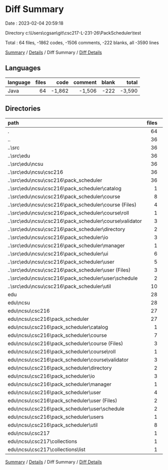 # Diff Summary

Date : 2023-02-04 20:59:18

Directory c:\\Users\\cgsan\\git\\csc217-L-231-26\\PackScheduler\\test

Total : 64 files,  -1862 codes, -1506 comments, -222 blanks, all -3590 lines

[Summary](results.md) / [Details](details.md) / Diff Summary / [Diff Details](diff-details.md)

## Languages
| language | files | code | comment | blank | total |
| :--- | ---: | ---: | ---: | ---: | ---: |
| Java | 64 | -1,862 | -1,506 | -222 | -3,590 |

## Directories
| path | files | code | comment | blank | total |
| :--- | ---: | ---: | ---: | ---: | ---: |
| . | 64 | -1,862 | -1,506 | -222 | -3,590 |
| .. | 36 | -4,801 | -2,468 | -831 | -8,100 |
| ..\\src | 36 | -4,801 | -2,468 | -831 | -8,100 |
| ..\\src\\edu | 36 | -4,801 | -2,468 | -831 | -8,100 |
| ..\\src\\edu\\ncsu | 36 | -4,801 | -2,468 | -831 | -8,100 |
| ..\\src\\edu\\ncsu\\csc216 | 36 | -4,801 | -2,468 | -831 | -8,100 |
| ..\\src\\edu\\ncsu\\csc216\\pack_scheduler | 36 | -4,801 | -2,468 | -831 | -8,100 |
| ..\\src\\edu\\ncsu\\csc216\\pack_scheduler\\catalog | 1 | -72 | -60 | -25 | -157 |
| ..\\src\\edu\\ncsu\\csc216\\pack_scheduler\\course | 8 | -792 | -518 | -147 | -1,457 |
| ..\\src\\edu\\ncsu\\csc216\\pack_scheduler\\course (Files) | 4 | -414 | -251 | -79 | -744 |
| ..\\src\\edu\\ncsu\\csc216\\pack_scheduler\\course\\roll | 1 | -118 | -73 | -14 | -205 |
| ..\\src\\edu\\ncsu\\csc216\\pack_scheduler\\course\\validator | 3 | -260 | -194 | -54 | -508 |
| ..\\src\\edu\\ncsu\\csc216\\pack_scheduler\\directory | 2 | -187 | -131 | -40 | -358 |
| ..\\src\\edu\\ncsu\\csc216\\pack_scheduler\\io | 3 | -205 | -87 | -45 | -337 |
| ..\\src\\edu\\ncsu\\csc216\\pack_scheduler\\manager | 1 | -193 | -110 | -33 | -336 |
| ..\\src\\edu\\ncsu\\csc216\\pack_scheduler\\ui | 6 | -2,022 | -638 | -305 | -2,965 |
| ..\\src\\edu\\ncsu\\csc216\\pack_scheduler\\user | 5 | -569 | -325 | -90 | -984 |
| ..\\src\\edu\\ncsu\\csc216\\pack_scheduler\\user (Files) | 3 | -433 | -233 | -68 | -734 |
| ..\\src\\edu\\ncsu\\csc216\\pack_scheduler\\user\\schedule | 2 | -136 | -92 | -22 | -250 |
| ..\\src\\edu\\ncsu\\csc216\\pack_scheduler\\util | 10 | -761 | -599 | -146 | -1,506 |
| edu | 28 | 2,939 | 962 | 609 | 4,510 |
| edu\\ncsu | 28 | 2,939 | 962 | 609 | 4,510 |
| edu\\ncsu\\csc216 | 27 | 2,774 | 888 | 547 | 4,209 |
| edu\\ncsu\\csc216\\pack_scheduler | 27 | 2,774 | 888 | 547 | 4,209 |
| edu\\ncsu\\csc216\\pack_scheduler\\catalog | 1 | 79 | 40 | 20 | 139 |
| edu\\ncsu\\csc216\\pack_scheduler\\course | 7 | 773 | 238 | 164 | 1,175 |
| edu\\ncsu\\csc216\\pack_scheduler\\course (Files) | 3 | 396 | 138 | 78 | 612 |
| edu\\ncsu\\csc216\\pack_scheduler\\course\\roll | 1 | 86 | 22 | 11 | 119 |
| edu\\ncsu\\csc216\\pack_scheduler\\course\\validator | 3 | 291 | 78 | 75 | 444 |
| edu\\ncsu\\csc216\\pack_scheduler\\directory | 2 | 215 | 93 | 48 | 356 |
| edu\\ncsu\\csc216\\pack_scheduler\\io | 3 | 260 | 94 | 53 | 407 |
| edu\\ncsu\\csc216\\pack_scheduler\\manager | 1 | 343 | 60 | 64 | 467 |
| edu\\ncsu\\csc216\\pack_scheduler\\user | 4 | 507 | 162 | 93 | 762 |
| edu\\ncsu\\csc216\\pack_scheduler\\user (Files) | 2 | 278 | 84 | 48 | 410 |
| edu\\ncsu\\csc216\\pack_scheduler\\user\\schedule | 2 | 229 | 78 | 45 | 352 |
| edu\\ncsu\\csc216\\pack_scheduler\\users | 1 | 40 | 22 | 12 | 74 |
| edu\\ncsu\\csc216\\pack_scheduler\\util | 8 | 557 | 179 | 93 | 829 |
| edu\\ncsu\\csc217 | 1 | 165 | 74 | 62 | 301 |
| edu\\ncsu\\csc217\\collections | 1 | 165 | 74 | 62 | 301 |
| edu\\ncsu\\csc217\\collections\\list | 1 | 165 | 74 | 62 | 301 |

[Summary](results.md) / [Details](details.md) / Diff Summary / [Diff Details](diff-details.md)